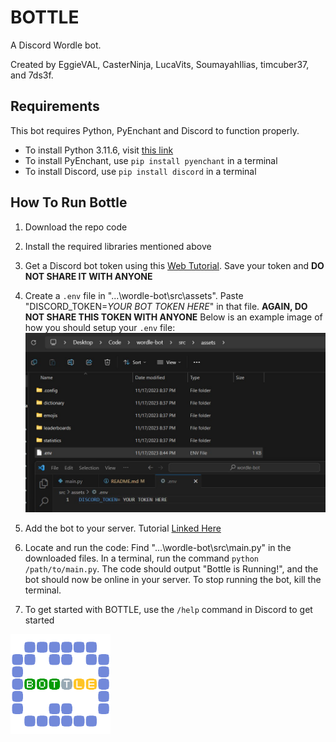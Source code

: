 # BOTTLE

A Discord Wordle bot.

Created by EggieVAL, CasterNinja, LucaVits, SoumayahIlias, timcuber37, and 7ds3f.

## Requirements
This bot requires Python, PyEnchant and Discord to function properly.
- To install Python 3.11.6, visit [this link](https://www.python.org/downloads/)
- To install PyEnchant, use `pip install pyenchant` in a terminal
- To install Discord, use `pip install discord` in a terminal


## How To Run Bottle
1. Download the repo code
2. Install the required libraries mentioned above
3. Get a Discord bot token using this [Web Tutorial](https://discordgsm.com/guide/how-to-get-a-discord-bot-token). Save your token and **DO NOT SHARE IT WITH ANYONE**
4. Create a `.env` file in "...\wordle-bot\src\assets\". Paste "DISCORD_TOKEN=*YOUR BOT TOKEN HERE*" in that file. **AGAIN, DO NOT SHARE THIS TOKEN WITH ANYONE** 
Below is an example image of how you should setup your `.env` file:
![Example Environment Variable Image](./src/assets/exampleENV.jpg)
5. Add the bot to your server. Tutorial [Linked Here](https://discordjs.guide/preparations/adding-your-bot-to-servers.html#creating-and-using-your-invite-link)
6. Locate and run the code: Find "...\wordle-bot\src\main.py" in the downloaded files. In a terminal, run the command `python /path/to/main.py`. The code should output "Bottle is Running!", and the bot should now be online in your server. To stop running the bot, kill the terminal.

7. To get started with BOTTLE, use the `/help` command in Discord to get started

<img src="./src/assets/bottle.png" alt="Bottle Logo" width="160"/>
